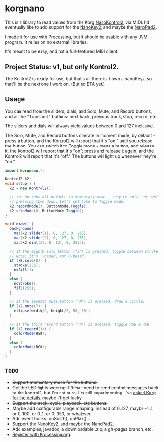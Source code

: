 # korgnano

This is a library to read values from the Korg [NanoKontrol2](http://www.korg.com/us/products/controllers/nanokontrol2/), via MIDI. I'd eventually like to add support for the [NanoKey2](http://www.korg.com/us/products/controllers/nanokey2/), and maybe the [NanoPad2](http://www.korg.com/us/products/controllers/nanopad2/).

I made it for use with [Processing](http://processing.org), but it should be usable with any JVM program. It relies on no external libraries.

It's meant to be easy, and not a full-featured MIDI client.

## Project Status: v1, but only Kontrol2.

The Kontrol2 is ready for use, but that's all there is. I own a nanoKeys, so that'll be the next one I work on. (But no ETA yet.)

## Usage

You can read from the sliders, dials, and Solo, Mute, and Record buttons, and all the "Transport" buttons: next track, previous track, stop, record, etc.

The sliders and dials will always yield values between 0 and 127 inclusive.

The Solo, Mute, and Record buttons operate in moment mode, by default - press a button, and the Kontrol2 will report that it's "on," until you release the button. You can switch it to Toggle mode - press a button, and release it, the Kontrol2 will report that it's "on"; press and release it again, and the Kontrol2 will report that it's "off." The buttons will light up whenever they're "on."

```java
import korgnano.*;

Kontrol2 k2;
void setup() {
  k2 = new Kontrol2();

  // The buttons all default to Momentary mode - they're only "on" while you're
  // pressing them down. Let's set some to Toggle mode.
  k2.recordMode(3, ButtonMode.Toggle);
  k2.soloMode(8, ButtonMode.Toggle);
} 

void draw() {
  background(
    map(k2.slider(1), 0, 127, 0, 255),
    map(k2.slider(2), 0, 127, 0, 255),
    map(k2.dial(3), 0, 127, 0, 255));
  
  // If the eighth solo button ("S") is pressed, toggle between stroke & fill.
  // Note: it's 1-based, not 0-based.
  if (k2.solo(8)) {
    stroke(255);
    noFill();
  }
  else {
    noStroke();
    fill(255);
  }
  
  // If the seventh mute button ("M") is pressed, draw a circle.
  if (k2.mute(7)) {
    ellipse(width/2, height/2, 50, 50);
  }
  
  // If the third record button ("R") is pressed, toggle RGB & HSB.
  if (k2.record(3)) {
    colorMode(HSB);
  }
  else {
    colorMode(RGB);
  }
}

```

## `TODO`

* ~~Support momentary mode for the buttons.~~
* ~~Get the LED lights working. I _think_ I need to send control messages back to the kontrol2, but I'm not sure. I'm still experimenting. I've [asked Korg for the details](https://twitter.com/danbernier/status/701535226707779585), maybe I'll get lucky.~~
* ~~Support the track, cycle, playback, etc buttons.~~
* Maybe add configurable range mapping: instead of 0..127, maybe -1..1, or 0..100, or 0..1, or 0..360, or whatever.
* Add event hooks: onSolo1(), onPlay()...
* Support the NanoKey2, and maybe the NanoPad2.
* Add examples, javadoc, a downloadable .zip, a gh-pages branch, etc.
* [Register with Processing.org](https://github.com/processing/processing/wiki/Library-Basics).

